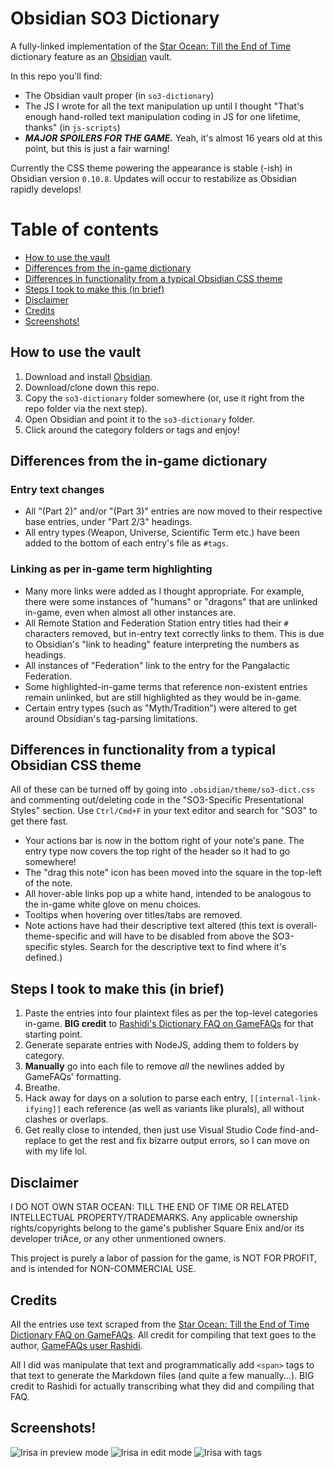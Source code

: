 # Obsidian SO3 Dictionary

A fully-linked implementation of the [Star Ocean: Till the End of Time](https://en.wikipedia.org/wiki/Star_Ocean:_Till_the_End_of_Time) dictionary feature as an [Obsidian](https://obsidian.md) vault.

In this repo you'll find:

- The Obsidian vault proper (in `so3-dictionary`)
- The JS I wrote for all the text manipulation up until I thought "That's enough hand-rolled text manipulation coding in JS for one lifetime, thanks" (in `js-scripts`)
- _**MAJOR SPOILERS FOR THE GAME.**_ Yeah, it's almost 16 years old at this point, but this is just a fair warning!

Currently the CSS theme powering the appearance is stable (-ish) in Obsidian version `0.10.8`. Updates will occur to restabilize as Obsidian rapidly develops!

# Table of contents

- [How to use the vault](#how-to-use-the-vault)
- [Differences from the in-game dictionary](#differences-from-the-in-game-dictionary)
- [Differences in functionality from a typical Obsidian CSS theme](#differences-in-functionality-from-a-typical-obsidian-css-theme)
- [Steps I took to make this (in brief)](#steps-i-took-to-make-this-in-brief)
- [Disclaimer](#disclaimer)
- [Credits](#credits)
- [Screenshots!](#screenshots)

## How to use the vault

1. Download and install [Obsidian](https://obsidian.md).
2. Download/clone down this repo.
3. Copy the `so3-dictionary` folder somewhere (or, use it right from the repo folder via the next step).
4. Open Obsidian and point it to the `so3-dictionary` folder.
5. Click around the category folders or tags and enjoy!

## Differences from the in-game dictionary

### Entry text changes

- All "(Part 2)" and/or "(Part 3)" entries are now moved to their respective base entries, under "Part 2/3" headings.
- All entry types (Weapon, Universe, Scientific Term etc.) have been added to the bottom of each entry's file as `#tags`.

### Linking as per in-game term highlighting

- Many more links were added as I thought appropriate. For example, there were some instances of "humans" or "dragons" that are unlinked in-game, even when almost all other instances are.
- All Remote Station and Federation Station entry titles had their `#` characters removed, but in-entry text correctly links to them. This is due to Obsidian's "link to heading" feature interpreting the numbers as headings.
- All instances of "Federation" link to the entry for the Pangalactic Federation.
- Some highlighted-in-game terms that reference non-existent entries remain unlinked, but are still highlighted as they would be in-game.
- Certain entry types (such as "Myth/Tradition") were altered to get around Obsidian's tag-parsing limitations.

## Differences in functionality from a typical Obsidian CSS theme

All of these can be turned off by going into `.obsidian/theme/so3-dict.css` and commenting out/deleting code in the "SO3-Specific Presentational Styles" section. Use `Ctrl/Cmd+F` in your text editor and search for "SO3" to get there fast.

- Your actions bar is now in the bottom right of your note's pane. The entry type now covers the top right of the header so it had to go somewhere!
- The "drag this note" icon has been moved into the square in the top-left of the note.
- All hover-able links pop up a white hand, intended to be analogous to the in-game white glove on menu choices.
- Tooltips when hovering over titles/tabs are removed.
- Note actions have had their descriptive text altered (this text is overall-theme-specific and will have to be disabled from above the SO3-specific styles. Search for the descriptive text to find where it's defined.)

## Steps I took to make this (in brief)

1. Paste the entries into four plaintext files as per the top-level categories in-game. **BIG credit** to [Rashidi's Dictionary FAQ on GameFAQs](https://gamefaqs.gamespot.com/ps2/536705-star-ocean-till-the-end-of-time/faqs/34190) for that starting point.
2. Generate separate entries with NodeJS, adding them to folders by category.
3. **Manually** go into each file to remove _all_ the newlines added by GameFAQs' formatting.
4. Breathe.
5. Hack away for days on a solution to parse each entry, `[[internal-link-ifying]]` each reference (as well as variants like plurals), all without clashes or overlaps.
6. Get really close to intended, then just use Visual Studio Code find-and-replace to get the rest and fix bizarre output errors, so I can move on with my life lol.

## Disclaimer

I DO NOT OWN STAR OCEAN: TILL THE END OF TIME OR RELATED INTELLECTUAL PROPERTY/TRADEMARKS. Any applicable ownership rights/copyrights belong to the game's publisher Square Enix and/or its developer triAce, or any other unmentioned owners.

This project is purely a labor of passion for the game, is NOT FOR PROFIT, and is intended for NON-COMMERCIAL USE.

## Credits

All the entries use text scraped from the [Star Ocean: Till the End of Time Dictionary FAQ on GameFAQs](https://gamefaqs.gamespot.com/ps2/536705-star-ocean-till-the-end-of-time/faqs/34190). All credit for compiling that text goes to the author, [GameFAQs user Rashidi](https://gamefaqs.gamespot.com/community/Rashidi).

All I did was manipulate that text and programmatically add `<span>` tags to that text to generate the Markdown files (and quite a few manually...). BIG credit to Rashidi for actually transcribing what they did and compiling that FAQ.

## Screenshots!

![Irisa in preview mode](screenshots/irisa.png)
![Irisa in edit mode](screenshots/irisa-edit.png)
![Irisa with tags](screenshots/irisa-tag.png)
